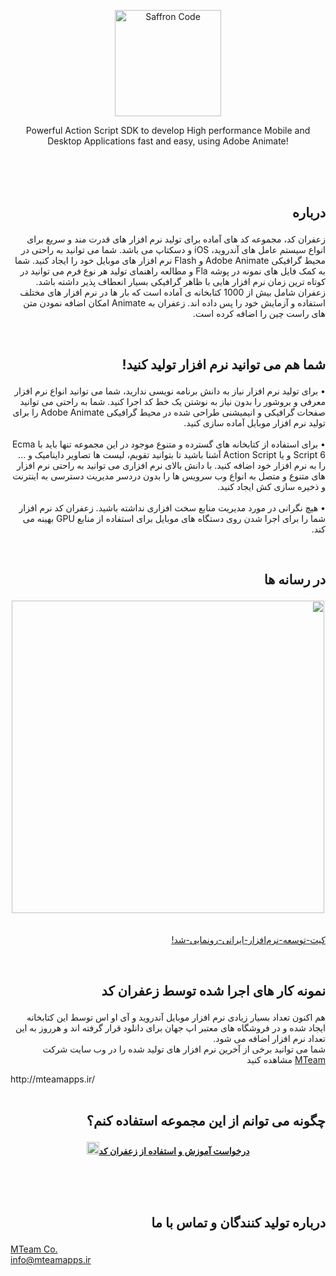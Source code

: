 <p align="center" >
    <img  width="170px" src="https://www.imageupload.co.uk/images/2018/04/12/SafronCode_Logo_Fin.png" alt="Saffron Code">
    <p align="center">Powerful Action Script SDK to develop High performance Mobile and Desktop Applications fast and easy, using Adobe Animate!</p>
    
</p>

<br>
<br>
<br>


## <p dir="rtl">درباره</p>
<p dir="rtl">زعفران کد، مجموعه کد های آماده برای تولید نرم افزار های قدرت مند و سریع برای انواع سیستم عامل های آندروید، iOS و دسکتاپ می باشد. شما می توانید به راحتی در محیط گرافیکی Adobe Animate و Flash نرم افزار های موبایل خود را ایجاد کنید. شما به کمک فایل های نمونه در پوشه Fla و مطالعه راهنمای تولید هر نوع فرم می توانید در کوتاه ترین زمان نرم افزار هایی با ظاهر گرافیکی بسیار انعطاف پذیر داشته باشد. زعفران شامل بیش از 1000 کتابخانه ی آماده است که بار ها در نرم افزار های مختلف استفاده و آزمایش خود را پس داده اند. زعفران به Animate امکان اضافه نمودن متن های راست چین را اضافه کرده است.
</p>

<br>

## <p dir="rtl">شما هم می توانید نرم افزار تولید کنید!</p>
<p dir="rtl">
• برای تولید نرم افزار نیاز به دانش برنامه نویسی ندارید، شما می توانید انواع نرم افزار معرفی و بروشور را بدون نیاز به نوشتن یک خط کد اجرا کنید. شما به راحتی می توانید صفحات گرافیکی و انیمیشنی طراحی شده در محیط گرافیکی Adobe Animate را برای تولید نرم افزار موبایل آماده سازی کنید. <br><br>
• برای استفاده از کتابخانه های گسترده و متنوع موجود در این مجموعه تنها باید با Ecma Script 6 و یا Action Script آشنا باشید تا بتوانید تقویم، لیست ها تصاویر داینامیک و ... را به نرم افزار خود اضافه کنید.
با دانش بالای نرم افزاری می توانید به راحتی نرم افزار های متنوع و متصل به انواع وب سرویس ها را بدون دردسر  مدیریت دسترسی به اینترنت و ذخیره سازی کش ایجاد کنید.<br><br>
• هیچ نگرانی در مورد مدیریت منابع سخت افزاری نداشته باشید. زعفران کد نرم افزار شما را برای اجرا شدن روی دستگاه های موبایل برای استفاده از منابع GPU بهینه می کند.
</p>
<br>

## <p dir="rtl">در رسانه ها</p>
<p align="center" dir="rtl"><a href="https://www.aparat.com/v/Kc5PS"><img width="500" src="http://oi65.tinypic.com/2euiowm.jpg"/><a><br><br></p><p dir="rtl"><a href="http://nopana.ir/post/2913/%DA%A9%DB%8C%D8%AA-%D8%AA%D9%88%D8%B3%D8%B9%D9%87-%D9%86%D8%B1%D9%85%E2%80%8C%D8%A7%D9%81%D8%B2%D8%A7%D8%B1-%D8%A7%DB%8C%D8%B1%D8%A7%D9%86%DB%8C-%D8%B1%D9%88%D9%86%D9%85%D8%A7%DB%8C%DB%8C-%D8%B4%D8%AF!">کیت-توسعه-نرم‌افزار-ایرانی-رونمایی-شد!</a></p>
<br>


## <p dir="rtl">نمونه کار های اجرا شده توسط زعفران کد</p>
 <p dir="rtl">هم اکنون تعداد بسیار زیادی نرم افزار موبایل آندروید و آی او اس توسط این کتابخانه ایجاد شده و در فروشگاه های معتبر اپ جهان برای دانلود قرار گرفته اند و هرروز به این تعداد نرم افزار اضافه می شود.<br>
شما می توانید برخی از آخرین نرم افزار های تولید شده را در وب سایت شرکت <a href="http://mteamapps.ir/">MTeam</a> مشاهده کنید</p>
http://mteamapps.ir/
<br>
<br>

## <p dir="rtl">چگونه می توانم از این مجموعه استفاده کنم؟</p>
<p align="center"><a href="https://gitter.im/Saffron-Code/Registeration"><strong><img src="https://image.flaticon.com/icons/svg/157/157949.svg" width="20px"/>درخواست آموزش و استفاده از زعفران کد</p></strong></a>
<br>
<br>
<br>

## <p dir="rtl">درباره تولید کنندگان و تماس با ما</p>
<a href="http://mteamapps.ir/">MTeam Co.</a><br>
<a href="mailto:info@mteamapps.ir">info@mteamapps.ir</a>
